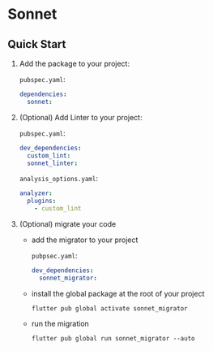 # Sonnet

## Quick Start

1. Add the package to your project:

    `pubspec.yaml`:
    
    ```yaml
    dependencies:
      sonnet:
    ```

2. (Optional) Add Linter to your project:

    `pubspec.yaml`:
    
    ```yaml
    dev_dependencies:
      custom_lint:
      sonnet_linter:
    ```
    
    `analysis_options.yaml`:
    
    ```yaml
    analyzer:
      plugins:
        - custom_lint
    ```
3. (Optional) migrate your code
    
    - add the migrator to your project
        
        `pubpsec.yaml`:

        ```yaml
        dev_dependencies:
          sonnet_migrator:
        ```
    - install the global package at the root of your project
        
        ```shell
        flutter pub global activate sonnet_migrator
        ```

    - run the migration
        
        ```shell
        flutter pub global run sonnet_migrator --auto
        ```
